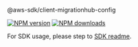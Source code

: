 @aws-sdk/client-migrationhub-config

[![NPM version](https://img.shields.io/npm/v/@aws-sdk/client-migrationhub-config/rc.svg)](https://www.npmjs.com/package/@aws-sdk/client-migrationhub-config)
[![NPM downloads](https://img.shields.io/npm/dm/@aws-sdk/client-migrationhub-config.svg)](https://www.npmjs.com/package/@aws-sdk/client-migrationhub-config)

For SDK usage, please step to [SDK readme](https://github.com/aws/aws-sdk-js-v3).
